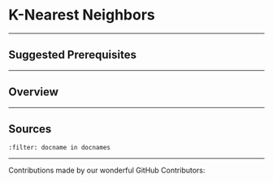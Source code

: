# K-Nearest Neighbors

---

## Suggested Prerequisites

---

## Overview

---

## Sources

```{bibliography}
:filter: docname in docnames
```

---

Contributions made by our wonderful GitHub Contributors:
